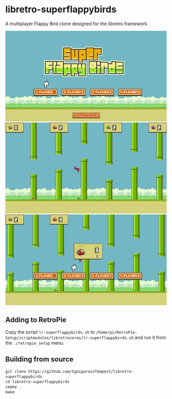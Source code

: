 # libretro-superflappybirds
A multiplayer Flappy Bird clone designed for the libretro framework.

![](.readme/screenshot_title.png)
![](.readme/screenshot_gameplay.png)
![](.readme/screenshot_game_over.png)

## Adding to RetroPie

Copy the script `lr-superflappybirds.sh` to `/home/pi/RetroPie-Setup/scriptmodules/libretrocores/lr-superflappybirds.sh` and run it from the `./retropie_setup` menu.

## Building from source

    git clone https://github.com/IgniparousTempest/libretro-superflappybirds
    cd libretro-superflappybirds
    cmake .
    make

